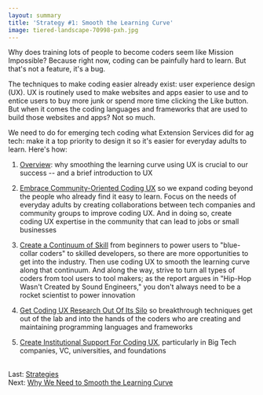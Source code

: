```yaml
---
layout: summary
title: 'Strategy #1: Smooth the Learning Curve'
image: tiered-landscape-70998-pxh.jpg
---
```

Why does training lots of people to become coders seem like Mission Impossible? Because right now, coding can be painfully hard to learn. But that's not a feature, it's a bug.

The techniques to make coding easier already exist: user experience design (UX). UX is routinely used to make websites and apps easier to use and to entice users to buy more junk or spend more time clicking the Like button.  But when it comes the coding languages and frameworks that are used to build those websites and apps? Not so much.

We need to do for emerging tech coding what Extension Services did for ag tech: make it a top priority to design it so it's easier for everyday adults to learn. Here's how:

1. [Overview](05-why.html): why smoothing the learning curve using UX is crucial to our success -- and a brief introduction to UX

2. [Embrace Community-Oriented Coding UX](10-culture-community-coding-UX.html) so we expand coding beyond the people who already find it easy to learn. Focus on the needs of everyday adults by creating collaborations between tech companies and community groups to improve coding UX. And in doing so, create coding UX expertise in the community that can lead to jobs or small businesses

3. [Create a Continuum of Skill](20-continuum-skill.html) from beginners to power users to "blue-collar coders" to skilled developers, so there are more opportunities to get into the industry. Then use coding UX to smooth the learning curve along that continuum. And along the way, strive to turn all types of coders from tool users to tool makers; as the report argues in "Hip-Hop Wasn't Created by Sound Engineers," you don't always need to be a rocket scientist to power innovation

4. [Get Coding UX Research Out Of Its Silo](30-evangelize-research.html) so breakthrough techniques get out of the lab and into the hands of the coders who are creating and maintaining programming languages and frameworks

5. [Create Institutional Support For Coding UX](40-institutional-support), particularly in Big Tech companies, VC, universities, and foundations

<br/> Last: [Strategies](../strategies.html)
<br/>Next: [Why We Need to Smooth the Learning Curve](05-why.html)